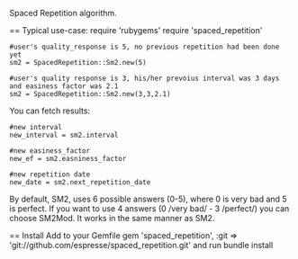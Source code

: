 Spaced Repetition algorithm. 

== Typical use-case:
    require 'rubygems'
    require 'spaced_repetition'

    #user's quality_response is 5, no previous repetition had been done yet
    sm2 = SpacedRepetition::Sm2.new(5) 

    #user's quality response is 3, his/her prevoius interval was 3 days and easiness factor was 2.1
    sm2 = SpacedRepetition::Sm2.new(3,3,2.1)

You can fetch results:

    #new interval
    new_interval = sm2.interval

    #new easiness_factor
    new_ef = sm2.easniness_factor

    #new repetition date
    new_date = sm2.next_repetition_date

By default, SM2, uses 6 possible answers (0-5), where 0 is very bad and 5 is perfect. If you want to use 4 answers (0 /very bad/ - 3 /perfect/) you can choose SM2Mod. It works in the same manner as SM2.

== Install
Add to your Gemfile
    gem 'spaced_repetition', :git => 'git://github.com/espresse/spaced_repetition.git'
and run 
    bundle install


